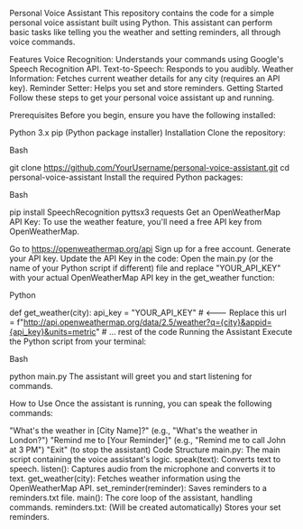 

Personal Voice Assistant
This repository contains the code for a simple personal voice assistant built using Python. This assistant can perform basic tasks like telling you the weather and setting reminders, all through voice commands.

Features
Voice Recognition: Understands your commands using Google's Speech Recognition API.
Text-to-Speech: Responds to you audibly.
Weather Information: Fetches current weather details for any city (requires an API key).
Reminder Setter: Helps you set and store reminders.
Getting Started
Follow these steps to get your personal voice assistant up and running.

Prerequisites
Before you begin, ensure you have the following installed:

Python 3.x
pip (Python package installer)
Installation
Clone the repository:

Bash

git clone https://github.com/YourUsername/personal-voice-assistant.git
cd personal-voice-assistant
Install the required Python packages:

Bash

pip install SpeechRecognition pyttsx3 requests
Get an OpenWeatherMap API Key:
To use the weather feature, you'll need a free API key from OpenWeatherMap.

Go to https://openweathermap.org/api
Sign up for a free account.
Generate your API key.
Update the API Key in the code:
Open the main.py (or the name of your Python script if different) file and replace "YOUR_API_KEY" with your actual OpenWeatherMap API key in the get_weather function:

Python

def get_weather(city):
    api_key = "YOUR_API_KEY" # <--- Replace this
    url = f"http://api.openweathermap.org/data/2.5/weather?q={city}&appid={api_key}&units=metric"
    # ... rest of the code
Running the Assistant
Execute the Python script from your terminal:

Bash

python main.py
The assistant will greet you and start listening for commands.

How to Use
Once the assistant is running, you can speak the following commands:

"What's the weather in [City Name]?" (e.g., "What's the weather in London?")
"Remind me to [Your Reminder]" (e.g., "Remind me to call John at 3 PM")
"Exit" (to stop the assistant)
Code Structure
main.py: The main script containing the voice assistant's logic.
speak(text): Converts text to speech.
listen(): Captures audio from the microphone and converts it to text.
get_weather(city): Fetches weather information using the OpenWeatherMap API.
set_reminder(reminder): Saves reminders to a reminders.txt file.
main(): The core loop of the assistant, handling commands.
reminders.txt: (Will be created automatically) Stores your set reminders.
